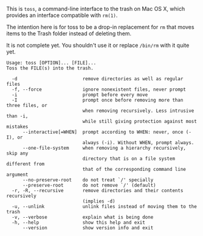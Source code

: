This is `toss`, a command-line interface to the trash on Mac OS X, which provides an interface compatible with `rm(1)`.

The intention here is for toss to be a drop-in replacement for `rm` that moves items to the Trash folder instead of deleting them.

It is not complete yet. You shouldn't use it or replace `/bin/rm` with it quite yet.

    Usage: toss [OPTION]... [FILE]...
    Toss the FILE(s) into the trash.
    
      -d                        remove directories as well as regular files
      -f, --force               ignore nonexistent files, never prompt
      -i                        prompt before every move
      -I                        prompt once before removing more than three files, or
                                when removing recursively. Less intrusive than -i,
                                while still giving protection against most mistakes
          --interactive[=WHEN]  prompt according to WHEN: never, once (-I), or
                                always (-i). Without WHEN, prompt always.
          --one-file-system     when removing a hierarchy recursively, skip any
                                directory that is on a file system different from
                                that of the corresponding command line argument
          --no-preserve-root    do not treat `/' specially
          --preserve-root       do not remove `/' (default)
      -r, -R, --recursive       remove directories and their contents recursively
                                (implies -d)
      -u, --unlink              unlink files instead of moving them to the trash
      -v, --verbose             explain what is being done
      -h, --help                show this help and exit
          --version             show version info and exit
